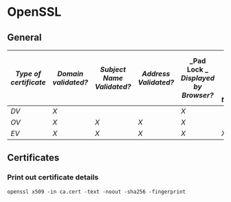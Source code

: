 # OpenSSL 

## General

 **_Type of<br>certificate_** | **_Domain<br>validated?_** | **_Subject Name<br>Validated?_** | **_Address<br>Validated?_** | **_Pad Lock _**_<br>**Displayed by**<br>**Browser?**_ | **_Green address<br>bar or other<br>special treatment?_** | **_Relative price_** |
| ---------------------------- | -------------------------- | -------------------------------- | --------------------------- | ----------------------------------------------------- | --------------------------------------------------------- | -------------------- |
| _DV_                         | _X_                        |                                  |                             | _X_                                                   |                                                           | _$_                  |
| _OV_                         | _X_                        | _X_                              | _X_                         | _X_                                                   |                                                           | _$$_                 |
| _EV_                         | _X_                        | _X_                              | _X_                         | _X_                                                   | _X_                                                       | _$$$_                |


## Certificates
### Print out certificate details
```
openssl x509 -in ca.cert -text -noout -sha256 -fingerprint
```


